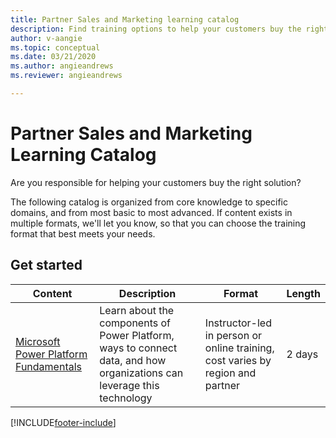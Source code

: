 ```yaml
---
title: Partner Sales and Marketing learning catalog
description: Find training options to help your customers buy the right Power Platform solution.
author: v-aangie
ms.topic: conceptual
ms.date: 03/21/2020
ms.author: angieandrews
ms.reviewer: angieandrews

---
```


# Partner Sales and Marketing Learning Catalog

Are you responsible for helping your customers buy the right solution?

The following catalog is organized from core knowledge to specific domains, and from most basic to most advanced. If content exists in multiple formats, we'll let you know, so that you can choose the training format that best meets your needs. 

## Get started<a name="get-started"></a>
| Content   | Description | Format   | Length |
|------------------------------------------------------------------------------------------------------------|------------------------------------------------------------------------------------------------------------------------|--------------------------------------------------------------------------------|--------|
| [Microsoft Power Platform Fundamentals](/certifications/courses/pl-900t00) | Learn about the components of Power Platform, ways to connect data, and how organizations can leverage this technology | Instructor-led in person or online training, cost varies by region and partner | 2 days |



[!INCLUDE[footer-include](../includes/footer-banner.md)]
